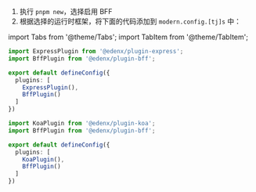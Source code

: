 1. 执行 `pnpm new`，选择启用 BFF
2. 根据选择的运行时框架，将下面的代码添加到 `modern.config.[tj]s` 中：

import Tabs from '@theme/Tabs';
import TabItem from '@theme/TabItem';

<Tabs>
  <TabItem value="express" label="Express.js" default>

```ts title="edenx.config.ts"
import ExpressPlugin from '@edenx/plugin-express';
import BffPlugin from '@edenx/plugin-bff';

export default defineConfig({
  plugins: [
    ExpressPlugin(),
    BffPlugin()
  ]
})
```
  </TabItem>
  <TabItem value="koa" label="Koa.js">

```ts title="edenx.config.ts"
import KoaPlugin from '@edenx/plugin-koa';
import BffPlugin from '@edenx/plugin-bff';

export default defineConfig({
  plugins: [
    KoaPlugin(),
    BffPlugin()
  ]
})
```
  </TabItem>
</Tabs>
